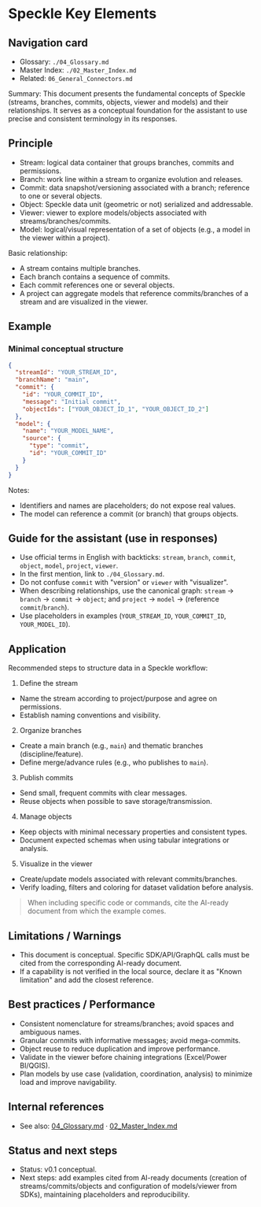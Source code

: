 
# Speckle Key Elements

## Navigation card
- Glossary: `./04_Glossary.md`
- Master Index: `./02_Master_Index.md`
- Related: `06_General_Connectors.md`

Summary: This document presents the fundamental concepts of Speckle (streams, branches, commits, objects, viewer and models) and their relationships. It serves as a conceptual foundation for the assistant to use precise and consistent terminology in its responses.

## Principle

- Stream: logical data container that groups branches, commits and permissions.  
- Branch: work line within a stream to organize evolution and releases.  
- Commit: data snapshot/versioning associated with a branch; reference to one or several objects.  
- Object: Speckle data unit (geometric or not) serialized and addressable.  
- Viewer: viewer to explore models/objects associated with streams/branches/commits.  
- Model: logical/visual representation of a set of objects (e.g., a model in the viewer within a project).

Basic relationship:

- A stream contains multiple branches.  
- Each branch contains a sequence of commits.  
- Each commit references one or several objects.  
- A project can aggregate models that reference commits/branches of a stream and are visualized in the viewer.

## Example

### Minimal conceptual structure

```json
{
  "streamId": "YOUR_STREAM_ID",
  "branchName": "main",
  "commit": {
    "id": "YOUR_COMMIT_ID",
    "message": "Initial commit",
    "objectIds": ["YOUR_OBJECT_ID_1", "YOUR_OBJECT_ID_2"]
  },
  "model": {
    "name": "YOUR_MODEL_NAME",
    "source": {
      "type": "commit",
      "id": "YOUR_COMMIT_ID"
    }
  }
}
```

Notes:
- Identifiers and names are placeholders; do not expose real values.  
- The model can reference a commit (or branch) that groups objects.

## Guide for the assistant (use in responses)

- Use official terms in English with backticks: `stream`, `branch`, `commit`, `object`, `model`, `project`, `viewer`.
- In the first mention, link to `./04_Glossary.md`.
- Do not confuse `commit` with "version" or `viewer` with "visualizer".
- When describing relationships, use the canonical graph: `stream` → `branch` → `commit` → `object`; and `project` → `model` → (reference `commit`/`branch`).
- Use placeholders in examples (`YOUR_STREAM_ID`, `YOUR_COMMIT_ID`, `YOUR_MODEL_ID`).

## Application

Recommended steps to structure data in a Speckle workflow:

1) Define the stream
- Name the stream according to project/purpose and agree on permissions.  
- Establish naming conventions and visibility.

2) Organize branches
- Create a main branch (e.g., `main`) and thematic branches (discipline/feature).  
- Define merge/advance rules (e.g., who publishes to `main`).

3) Publish commits
- Send small, frequent commits with clear messages.  
- Reuse objects when possible to save storage/transmission.

4) Manage objects
- Keep objects with minimal necessary properties and consistent types.  
- Document expected schemas when using tabular integrations or analysis.

5) Visualize in the viewer
- Create/update models associated with relevant commits/branches.  
- Verify loading, filters and coloring for dataset validation before analysis.

> When including specific code or commands, cite the AI-ready document from which the example comes.

## Limitations / Warnings

- This document is conceptual. Specific SDK/API/GraphQL calls must be cited from the corresponding AI-ready document.  
- If a capability is not verified in the local source, declare it as "Known limitation" and add the closest reference.

## Best practices / Performance

- Consistent nomenclature for streams/branches; avoid spaces and ambiguous names.  
- Granular commits with informative messages; avoid mega-commits.  
- Object reuse to reduce duplication and improve performance.  
- Validate in the viewer before chaining integrations (Excel/Power BI/QGIS).  
- Plan models by use case (validation, coordination, analysis) to minimize load and improve navigability.

## Internal references

- See also: [04_Glossary.md](./04_Glossary.md) · [02_Master_Index.md](./02_Master_Index.md)

## Status and next steps

- Status: v0.1 conceptual.  
- Next steps: add examples cited from AI-ready documents (creation of streams/commits/objects and configuration of models/viewer from SDKs), maintaining placeholders and reproducibility.
